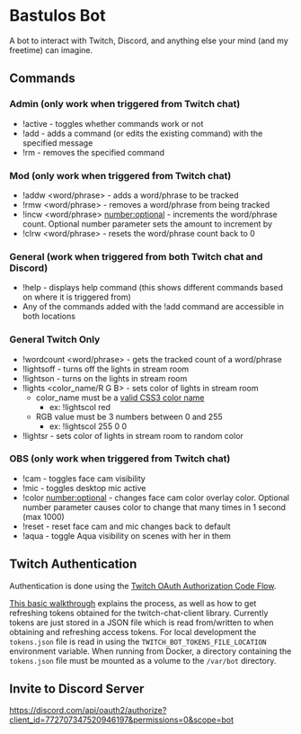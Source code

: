 # Bastulos Bot

A bot to interact with Twitch, Discord, and anything else your mind (and my freetime) can imagine.

## Commands

### Admin (only work when triggered from Twitch chat)

- !active - toggles whether commands work or not
- !add <command> <message> - adds a command (or edits the existing command) with the specified message
- !rm <command> - removes the specified command

### Mod (only work when triggered from Twitch chat)

- !addw <word/phrase> - adds a word/phrase to be tracked
- !rmw <word/phrase> - removes a word/phrase from being tracked
- !incw <word/phrase> <number:optional> - increments the word/phrase count. Optional number parameter sets the amount to increment by
- !clrw <word/phrase> - resets the word/phrase count back to 0

### General (work when triggered from both Twitch chat and Discord)

- !help - displays help command (this shows different commands based on where it is triggered from)
- Any of the commands added with the !add command are accessible in both locations

### General Twitch Only

- !wordcount <word/phrase> - gets the tracked count of a word/phrase
- !lightsoff - turns off the lights in stream room
- !lightson - turns on the lights in stream room
- !lights <color_name/R G B> - sets color of lights in stream room
  - color_name must be a [valid CSS3 color name](https://www.w3.org/wiki/CSS/Properties/color/keywords)
    - ex: !lightscol red
  - RGB value must be 3 numbers between 0 and 255
    - ex: !lightscol 255 0 0
- !lightsr - sets color of lights in stream room to random color

### OBS (only work when triggered from Twitch chat)

- !cam - toggles face cam visibility
- !mic - toggles desktop mic active
- !color <number:optional> - changes face cam color overlay color. Optional number parameter causes color to change that many times in 1 second (max 1000)
- !reset - reset face cam and mic changes back to default
- !aqua - toggle Aqua visibility on scenes with her in them

## Twitch Authentication

Authentication is done using the [Twitch OAuth Authorization Code Flow](https://dev.twitch.tv/docs/authentication/getting-tokens-oauth#oauth-authorization-code-flow).

[This basic walkthrough](https://d-fischer.github.io/twitch-chat-client/docs/examples/basic-bot.html) explains the process, as well as how to get refreshing tokens obtained for the twitch-chat-client library. Currently tokens are just stored in a JSON file which is read from/written to when obtaining and refreshing access tokens. For local development the `tokens.json` file is read in using the `TWITCH_BOT_TOKENS_FILE_LOCATION` environment variable. When running from Docker, a directory containing the `tokens.json` file must be mounted as a volume to the `/var/bot` directory.

## Invite to Discord Server

https://discord.com/api/oauth2/authorize?client_id=772707347520946197&permissions=0&scope=bot
